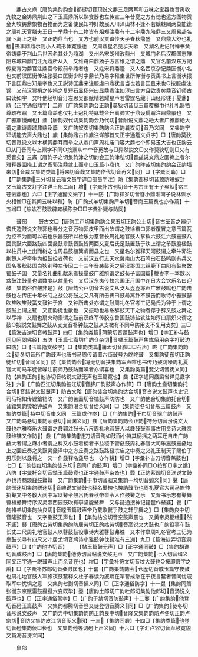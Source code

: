 <!-- { "loadSidebar": true } -->
　　鼎古文鼑【唐韵集韵韵会都挺切音顶说文鼎三足两耳和五味之宝器也昔禹收九牧之金铸鼎荆山之下玉篇鼎所以熟食器也左传宣三年昔夏之方有徳也逺方图物贡金九牧铸鼎象物百物而为之备使民知神奸故民入川泽山林不逢不若螭魅罔两莫能逢之周礼天官膳夫王日一举鼎十有二物皆有俎郑注鼎有十二牢鼎九陪鼎三又周易卦名巽下离上之卦　又正韵鼎当也　又方也前汉贾谊传天子春秋鼎盛　又鼎鼎大舒也礼檀丧事鼎鼎尔则小人疏形体寛慢也　又周鼎星名见歩天歌　又湖名史记封禅书黄帝铸鼎于荆山后世因名其处为鼎湖　又州名宋朗州改鼎州　又城门名后汉郡国志雒阳东城曰鼎门注九鼎所从入　又维舟曰鼎扬子方言维之谓之鼎　又官名前汉东方朔传夏育为鼎官注鼎官今殿前举鼎者也　又姓宋将鼎澧　又人名西京杂记鼎匡衡小名也又前汉匡衡传注张晏曰匡衡少时字鼎长乃易字稚圭世所传衡与贡禹书上言衡状报下言匡鼎白知是字也又无説诗匡鼎来注服虔曰鼎犹言当也若言匡且来也○按服虔注误　又前汉贾捐之传捐之复短石显杨兴曰显鼎贵注如淳曰言方且欲贵矣鼎音钉师古曰读如字　又叶他经切音汀左思吴都赋精若耀星声若雷霆名藏于山经形镂于夏鼎】鼎【正字通俗鼎字】二鼏【广韵集韵韵会正韵莫狄切音觅玉篇覆樽巾也礼礼器牺尊疏布鼏　又玉篇鼎盖也仪礼士冠礼特豚载合升离肺实于鼎设扃鼏注鼏鼎覆也　又广雅鼏慢阉也】鼐【唐韵奴代切集韵韵会乃代切音耐说文鼎之絶大者广雅鼎絶大谓之鼐诗周颂鼐鼎及鼒　又广韵奴亥切集韵韵会正韵曩亥切音乃义同　又集韵宁邓切能去声大鼎也】鼑【集韵鼎古作鼑注详部首又正字通籀文贞字】□【唐韵莫狄切音觅说文以木横贯鼎耳而举之从鼎门声周礼庙门容大鼎七个即易玉大吉也正韵云□从冂音同与上鼏字不同○按鼏从冖冖音觅故与□异然説文□又作莫狄切则□又有觅音矣】三鼒【唐韵子之切集韵津之切韵会正韵津私切音兹说文鼎之圜掩上者尔雅释器圜掩上谓之鼒郭注鼎敛上而小口玉篇小鼎也　又广韵昨哉切集韵韵会正韵墙来切音裁又集韵类篇将来切音哉又集韵作代切音再义同】□【字彚同鼒】□【广韵集韵王分切音云籀文员字详口部员字注】防【集韵都挺切音顶防疃蚁封　又玉篇古文圢字注详土部二画】增【字彚补古刊切音干考古图有王子呉飤铭三苍云鼎也】六□【正字通籀文妘字】十一防【广韵祥岁切音篲小鼎淮南子说林训水火相憎□在其间五味以和】防【广韵式羊切集韵尸羊切音商玉篇煑也亦作蒚】十五增□【焦竑石鼓歌辟雍横陈杂□□字彚补疑与防同】









　　鼓部
　　鼓古文□【唐韵工戸切集韵韵会果五切正韵公土切音古革音之器伊耆氏造鼓说文鼓郭也春分之音万物郭皮甲而出故谓之鼓徐锴曰郭者覆冒之意玉篇瓦为控革为面可以击也乐器鼓所以检乐为羣音长周礼地官鼔人掌敎六鼓注六鼓靁鼓八面灵鼓六面路鼓四面鼖鼓皋鼔晋鼓皆两面又夏后氏足鼓置鼓于趺上谓之节鼓殷楹鼓以柱贯中上出而树之也周县鼓植簨虡而县之也　又星名尔雅释天河鼓谓之牵牛郭注荆楚人呼牵牛为担鼓担者荷也　又前汉五行志天水冀南山大石鸣曰石鼓鸣则有兵又国名春秋鼓国白狄别种左传昭二十三年晋袭鼓灭之后汉郡国志钜鹿下曲阳有鼓聚故翟鼓子国　又量名礼曲礼献米者操量鼓广雅斛谓之鼓荀子富国篇桃枣李一本数以盆鼓注鼓量也谓数度以盆量也　又后汉东夷传扶余国正月国中连日大会饮乐名曰迎鼓　集韵俗作皷非是】鼔【唐韵公戸切音古说文从攴从壴壴亦声广雅鼔鸣也广韵击鼔也左传庄十年长勺之战公将鼔之又凡有所击抟曰鼓昜离卦不鼓缶而歌诗小雅鼔瑟吹笙吹笙鼔簧又鼔钟于宫　又钟所击处亦谓之鼔周礼冬官考工记凫氏为钟于上谓之鼔鼔上谓之钲　又正韵抚也歙也　又振动也昜系辞鼔天下之物者存乎辞又鼔之舞之以尽神　又扇也扇火动橐谓之鼓前汉终军传胶东鲁国鼓铸盐铁注如淳曰扇炽火谓之鼔○按説文鼓舞之鼔从攴攴音朴钟鼓之鼓从支微有不同今防用支不复用攴矣】三□【篇海吉逆切音戟鼓声】四□【集韵类篇蒲蒙切音蓬鼔声也】增□【字汇补与鼔同见阿閦佛经】五防【玉篇七盍切广韵仓杂切音囃玉篇鼔声焦竑俗用杂字打鼔边曰防】□【玉篇籀文鼔字】□【集韵类篇蒲孟切音膨□□石声】咚【广韵集韵韵会徒冬切音彤广韵鼓声也唐书马周传请置六街鼔号为咚咚鼓　又集韵徒东切正韵徒红切音同义同】防【集韵韵会冯无切音扶集韵军声喧也书传乃鼓防噪周礼夏官大司马车徒皆噪注前师乃鼔防而噪者亦谓喜也　又集韵类篇斐父切音抚义同】防【集韵正韵他协切音帖说文鼓无声也玉篇寛也】鼖【正字通同鼖譌省详见鼖字注】六【广韵匹江切集韵披江切音胮广韵鼓声亦作韸】□【唐韵土盍切集韵托合切音錔说文鼓鼙声】防古文鞈【唐韵徒合切集韵达合切音沓说文鼓声也史记司马相如传铿鎗铛防　又广韵苦盍切音榼鼓声防防也　又广韵他合切集韵托合切音錔集韵镗鞈钟鼓声　又集韵渴合切音佮义同】□【集韵徒冬切音彤玉篇鼓声　又集韵类篇持中切音虫义同　玉篇或作咚】□【广韵集韵于巾切音骃广韵鼓声　又广韵乌悬切集韵萦悬切音渊义同】鼖【唐韵集韵韵会正韵符分切音汾说文大鼓也尔雅释乐大鼓谓之鼖郭注鼔长八尺周礼地官鼓人以鼖鼔鼔军事古用贲诗大雅贲鼔维镛又作防】鼗【广韵集韵徒刀切音陶如鼔而小持其柄摇之两耳还自击广韵鼗大者谓之麻小者谓之料又小鼓着柄者书益稷下管鼗鼓周礼春官大司乐靁鼓靁鼗地上之圜丘奏之灵鼓灵鼗泽中之方丘奏之路鼓路鼗宗庙之中奏之又礼王制天子赐伯子男乐则以鼗将之　又一作鼗释名鼗导也　亦作鞉】增□【字彚补古刀切音羔鼓也】七□【广韵徒红切集韵徒东切音同广韵鼓声】增□【字彚补同□○按即□字之譌】八防【字彚托合切音錔玉篇鼓寛也正字通鼓声杂沓也】鼘【正韵萦圆切音渊说文鼓声也诗商颂鼗鼓鼘鼘　又广韵集韵于巾切音骃又集韵一均切音蜵义同】鼙【唐韵部迷切集韵骈迷切音崥说文骑鼓也释名鼙裨也裨助鼓节也周礼夏官大司马旅帅执鼙又中冬敎大阅中军以鼙令鼓吕氏春秋帝喾令人作鼓鼙之乐　又晋书乐志有鼙舞曹植鼙舞诗序汉灵帝西园鼓吹有李坚能鼙舞　又与琵通搜神记琵琶作鼙婆】鼚【广韵褚羊切集韵抽良切音瞠玉篇鼓声帝乃载歌鼚乎鼓之轩乎舞之】□【集韵良中切音隆鼓音也　又字彚鼓无声也】【集韵枯公切音空鼓声震也　又黄帝灵枢经然不坚】鼛【唐韵古劳切集韵韵防居劳切正韵姑劳切音高说文大鼓也广韵役事车鼓长丈二尺周礼地官鼓人以鼛鼔鼔役事诗大雅鼛鼓弗胜　又本作臯周礼冬官考工记为臯鼓长寻有四尺又叶居尤切音鸠诗小雅鼓钟伐鼛淮有三洲】九□【篇海徒弄切音洞鼓声】□【广韵他协切音】
　　【帖玉篇鼓无声】□【正字通同鼓】□【集韵胡谗切音咸鼓声】□【唐韵集韵他协切音帖说文鼓无声　又广韵集韵七入切音缉义同又正字通一説鼓声止而余音在也】增□【字彚补符文切音坟大鼓也○按即鼖字之譌】□【字彚补苏郎切音桑鼓匡也】十鼜【广韵集韵韵会仓歴切音戚玉篇守夜鼓也周礼地官鼔人军旅夜鼓鼜释文杜子春读为戚疏在军警戒急在于夜言鼜者音同忧戚取军中忧惧之意　又集韵七到切音操义同】□【正字通俗防字】十一鼝【集韵同鼘张衡东京赋雷鼓鼝鼝六变既毕】鼞【唐韵土郎切广韵吐郎切集韵他郎切音汤说文鼓声也】□【正字通俗鼜字】□【广韵于禁切音防鼓声】十二鼟【广韵集韵他登切音磴玉篇鼓声　又集韵都腾切音登又徒登切音腾义同】□【广韵集韵徒冬切音彤说文鼓声　又广韵力中切集韵韵防正韵良中切音隆又集韵韵防卢冬切正韵卢宗切音防又集韵皮江切音厐义同】十三【集韵同鼖】十四□【集韵类篇他登切音磴集韵倰□长也　又集韵他等切磴上声义同】十六□【字汇卢容切音龙鼓寛貌　又篇海音滂义同】


　　鼠部
